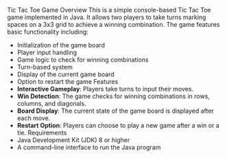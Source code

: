  Tic Tac Toe Game
 Overview
 This is a simple console-based Tic Tac Toe game implemented in Java. It allows two players to take turns marking spaces on a 3x3 grid to achieve a winning combination.
 The game features basic functionality including:
- Initialization of the game board
- Player input handling
- Game logic to check for winning combinations
- Turn-based system
- Display of the current game board
- Option to restart the game
 Features
- **Interactive Gameplay**: Players take turns to input their moves.
- **Win Detection**: The game checks for winning combinations in rows, columns, and diagonals.
- **Board Display**: The current state of the game board is displayed after each move.
- **Restart Option**: Players can choose to play a new game after a win or a tie.
 Requirements
- Java Development Kit (JDK) 8 or higher
- A command-line interface to run the Java program
 
